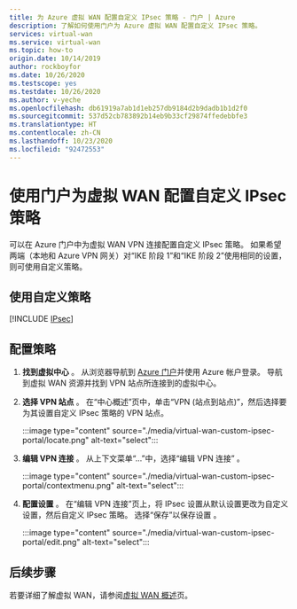 ```yaml
---
title: 为 Azure 虚拟 WAN 配置自定义 IPsec 策略 - 门户 | Azure
description: 了解如何使用门户为 Azure 虚拟 WAN 配置自定义 IPsec 策略。
services: virtual-wan
ms.service: virtual-wan
ms.topic: how-to
origin.date: 10/14/2019
author: rockboyfor
ms.date: 10/26/2020
ms.testscope: yes
ms.testdate: 10/26/2020
ms.author: v-yeche
ms.openlocfilehash: db61919a7ab1d1eb257db9184d2b9dadb1b1d2f0
ms.sourcegitcommit: 537d52cb783892b14eb9b33cf29874ffedebbfe3
ms.translationtype: HT
ms.contentlocale: zh-CN
ms.lasthandoff: 10/23/2020
ms.locfileid: "92472553"
---
```

# <a name="configure-a-custom-ipsec-policy-for-virtual-wan-using-the-portal"></a>使用门户为虚拟 WAN 配置自定义 IPsec 策略

可以在 Azure 门户中为虚拟 WAN VPN 连接配置自定义 IPsec 策略。 如果希望两端（本地和 Azure VPN 网关）对“IKE 阶段 1”和“IKE 阶段 2”使用相同的设置，则可使用自定义策略。

## <a name="working-with-custom-policies"></a>使用自定义策略

[!INCLUDE [IPsec](../../includes/virtual-wan-ipsec-custom-include.md)]

## <a name="configure-a-policy"></a>配置策略

1. **找到虚拟中心** 。 从浏览器导航到 [Azure 门户](https://portal.azure.cn/?feature.canmodifystamps=true&Microsoft_Azure_Network=flight16&feature.vwaner=true&feature.vwanp2s=true)并使用 Azure 帐户登录。 导航到虚拟 WAN 资源并找到 VPN 站点所连接到的虚拟中心。
2. **选择 VPN 站点** 。 在“中心概述”页中，单击“VPN (站点到站点)”，然后选择要为其设置自定义 IPsec 策略的 VPN 站点。

    :::image type="content" source="./media/virtual-wan-custom-ipsec-portal/locate.png" alt-text="select":::
3. **编辑 VPN 连接** 。 从上下文菜单“...”中，选择“编辑 VPN 连接”    。

    :::image type="content" source="./media/virtual-wan-custom-ipsec-portal/contextmenu.png" alt-text="select":::
4. **配置设置** 。 在“编辑 VPN 连接”页上，将 IPsec 设置从默认设置更改为自定义设置，然后自定义 IPsec 策略。 选择“保存”以保存设置  。

    :::image type="content" source="./media/virtual-wan-custom-ipsec-portal/edit.png" alt-text="select":::

## <a name="next-steps"></a>后续步骤

若要详细了解虚拟 WAN，请参阅[虚拟 WAN 概述](virtual-wan-about.md)页。

<!-- Update_Description: update meta properties, wording update, update link -->